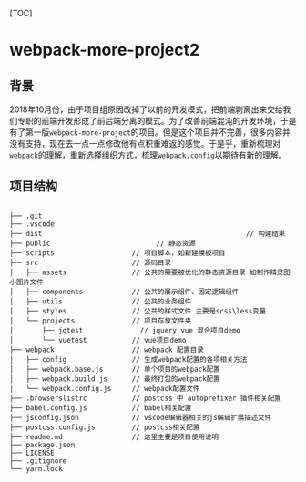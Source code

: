[TOC]

# webpack-more-project2

## 背景

2018年10月份，由于项目组原因改掉了以前的开发模式，把前端剥离出来交给我们专职的前端开发形成了前后端分离的模式。为了改善前端混沌的开发环境，于是有了第一版`webpack-more-project`的项目。但是这个项目并不完善，很多内容并没有支持，现在去一点一点修改他有点积重难返的感觉。于是乎，重新梳理对`webpack`的理解，重新选择组织方式，梳理`webpack.config`以期待有新的理解。

## 项目结构

```
.
├── .git
├── .vscode
├── dist							                      // 构建结果
├── public		                    // 静态资源
├── scripts                   // 项目脚本，如新建模板项目
├── src                       // 源码目录
│   ├── assets                // 公共的需要被优化的静态资源目录 如制作精灵图小图片文件
│   ├── components            // 公共的展示组件、固定逻辑组件
│   ├── utils                 // 公共的业务组件
│   ├── styles                // 公共的样式文件 主要是scss\less变量
│   └── projects              // 项目存放文件夹
│       ├── jqtest	            // jquery vue 混合项目demo
│       └── vuetest           // vue项目demo
├── webpack                   // webpack 配置目录
│   ├── config                // 生成webpack配置的各项相关方法
│   ├── webpack.base.js       // 单个项目的webpack配置
│   ├── webpack.build.js      // 最终打包的webpack配置
│   └── webpack.config.js     // webpack配置文件
├── .browserslistrc           // postcss 中 autoprefixer 插件相关配置
├── babel.config.js           // babel相关配置
├── jsconfig.json             // vscode编辑器相关的js编辑扩展描述文件
├── postcss.config.js         // postcss相关配置
├── readme.md                 // 这里主要是项目使用说明
├── package.json
├── LICENSE
├── .gitignore
└── yarn.lock
```

